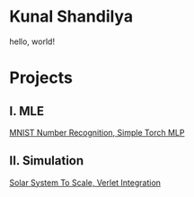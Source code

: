 # Kunal Shandilya
hello, world!
# Projects
## I. MLE
[MNIST Number Recognition, Simple Torch MLP](https://github.com/5handilya/kurrent/blob/main/kurrent-mlp-simple.py)
## II. Simulation 
[Solar System To Scale, Verlet Integration](https://github.com/5handilya/simulation/blob/main/n_body_verlet_solar_system.py)
<!--
**5handilya/5handilya** is a ✨ _special_ ✨ repository because its `README.md` (this file) appears on your GitHub profile.

Here are some ideas to get you started:

- 🔭 I’m currently working on ...
- 🌱 I’m currently learning ...
- 👯 I’m looking to collaborate on ...
- 🤔 I’m looking for help with ...
- 💬 Ask me about ...
- 📫 How to reach me: ...
- 😄 Pronouns: ...
- ⚡ Fun fact: ...
-->
